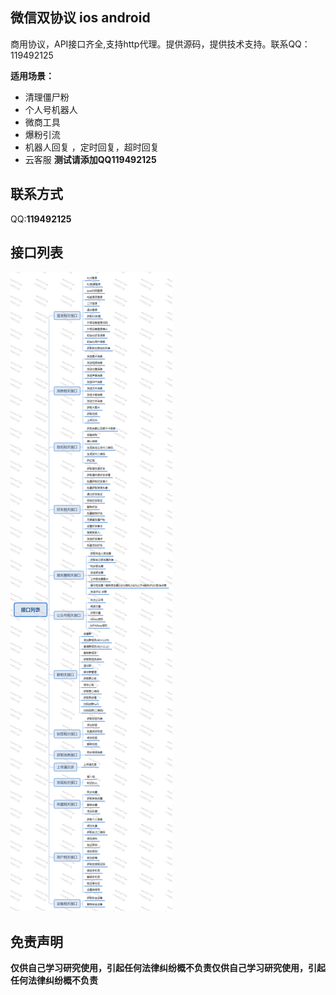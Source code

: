 ## 微信双协议 ios android 
商用协议，API接口齐全,支持http代理。提供源码，提供技术支持。联系QQ：119492125  

**适用场景：**
- 清理僵尸粉
- 个人号机器人
- 微商工具
- 爆粉引流
- 机器人回复 ，定时回复，超时回复
- 云客服
**测试请添加QQ119492125**

## 联系方式
QQ:**119492125**

## 接口列表

![接口列表](接口列表.png)

## 免责声明
**仅供自己学习研究使用，引起任何法律纠纷概不负责仅供自己学习研究使用，引起任何法律纠纷概不负责**
